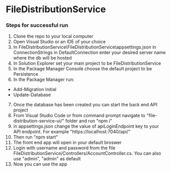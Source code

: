 # FileDistributionService

### Steps for successful run
1. Clone the repo to your local computer
2. Open Visual Studio or an IDE of your choice 
3. In FileDistributionService\FileDistributionService\appsettings.json in ConnectionStrings in DefaultConnection enter your desired server name where the db will be hosted
4. In Solution Explorer set your main project to be FileDistributionService
5. In the Package Manager Console choose the  default project to be Persistence 
6. In the Package Manager run:
* Add-Migration Initial
* Update-Database
7. Once the database has been created you can start the back end API project
8. From Visual Studio Code or from command prompt navigate to "file-distribution-service-ui/" folder and run "npm i"
9. in appsettings.json change the value of apiLoginEndpoint key to your API endpoint. For example "https://localhost:7040/api/" 
10. Then run "npm start"
11. The front end app will open in your default broswer
12. Login with username and password from the file FileDistributionService/Controllers/AccountController.cs. You can also use "admin", "admin" as default
13. Now you can use the app
